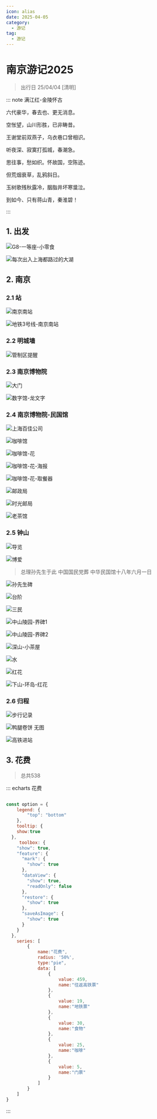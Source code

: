 ```yaml
---
icon: alias
date: 2025-04-05
category:
  - 游记
tag:
  - 游记
---
```


# 南京游记2025

> 出行日 25/04/04 [清明]

<!-- more -->

::: note 满江红-金陵怀古

六代豪华，春去也、更无消息。 

空怅望，山川形胜，已非畴昔。

王谢堂前双燕子，乌衣巷口曾相识。

听夜深、寂寞打孤城，春潮急。


思往事，愁如织。怀故国，空陈迹。

但荒烟衰草，乱鸦斜日。

玉树歌残秋露冷，胭脂井坏寒螀泣。

到如今、只有蒋山青，秦淮碧！

:::

## 1. 出发

<sblg-rate rate="4"></sblg-rate>

![G8-一等座-小零食](http://cdnblog.laikesxw.top/%E6%B8%B8%E8%AE%B0/250404%E5%8D%97%E4%BA%AC/%E4%B8%80%E7%AD%89%E5%BA%A7-%E5%B0%8F%E9%9B%B6%E9%A3%9F.jpeg)

![每次出入上海都路过的大湖](http://cdnblog.laikesxw.top/%E6%B8%B8%E8%AE%B0/250404%E5%8D%97%E4%BA%AC/%E4%B8%80%E7%AD%89%E5%BA%A7-%E5%B0%8F%E9%9B%B6%E9%A3%9F.jpeg)


## 2. 南京

### 2.1 站

![南京南站](http://cdnblog.laikesxw.top/%E6%B8%B8%E8%AE%B0/250404%E5%8D%97%E4%BA%AC/%E5%8D%97%E4%BA%AC%E5%8D%97%E7%AB%99.jpeg)


![地铁3号线-南京南站](http://cdnblog.laikesxw.top/%E6%B8%B8%E8%AE%B0/250404%E5%8D%97%E4%BA%AC/%E5%8D%97%E4%BA%AC%E5%8D%97-%E5%9C%B0%E9%93%81%E7%AB%99-3%E5%8F%B7%E7%BA%BF.jpeg)

### 2.2 明城墙

<sblg-rate rate="3" desc="还可以"></sblg-rate>


![管制区提醒](http://cdnblog.laikesxw.top/%E6%B8%B8%E8%AE%B0/250404%E5%8D%97%E4%BA%AC/%E5%8D%97%E4%BA%AC%E6%98%8E%E5%9F%8E%E5%A2%99-%E7%AE%A1%E5%88%B6%E5%8C%BA%E6%8F%90%E9%86%92.jpeg)

### 2.3 南京博物院

<sblg-rate rate="3" desc="不如朝天宫 看下来没什么有意思的内容"></sblg-rate>


![大门](http://cdnblog.laikesxw.top/%E6%B8%B8%E8%AE%B0/250404%E5%8D%97%E4%BA%AC/%E5%8D%97%E4%BA%AC%E5%8D%9A%E7%89%A9%E9%99%A2.jpeg)

![数字馆-龙文字](http://cdnblog.laikesxw.top/%E6%B8%B8%E8%AE%B0/250404%E5%8D%97%E4%BA%AC/%E5%8D%97%E4%BA%AC%E5%8D%9A%E5%8F%A4%E9%99%A2-%E6%95%B0%E5%AD%97%E9%A6%86-%E9%BE%99%E6%96%87%E5%AD%97.jpeg)

### 2.4 南京博物院-民国馆


<sblg-rate rate="5" desc="新鲜感拉满"></sblg-rate>

![上海百佳公司](http://cdnblog.laikesxw.top/%E6%B8%B8%E8%AE%B0/250404%E5%8D%97%E4%BA%AC/%E6%B0%91%E5%9B%BD%E9%A6%86-%E4%B8%8A%E6%B5%B7%E7%99%BE%E4%BD%B3%E5%85%AC%E5%8F%B8.jpeg)

![咖啡馆](http://cdnblog.laikesxw.top/%E6%B8%B8%E8%AE%B0/250404%E5%8D%97%E4%BA%AC/%E6%B0%91%E5%9B%BD%E9%A6%86-%E5%92%96%E5%95%A1%E9%A6%86.jpeg)

![咖啡馆-花](http://cdnblog.laikesxw.top/%E6%B8%B8%E8%AE%B0/250404%E5%8D%97%E4%BA%AC/%E6%B0%91%E5%9B%BD%E9%A6%86-%E5%92%96%E5%95%A1%E9%A6%86-%E8%8A%B1.jpeg)

![咖啡馆-花-海报](http://cdnblog.laikesxw.top/%E6%B8%B8%E8%AE%B0/250404%E5%8D%97%E4%BA%AC/%E6%B0%91%E5%9B%BD%E9%A6%86-%E5%92%96%E5%95%A1%E9%A6%86-%E8%8A%B1-%E6%B5%B7%E6%8A%A5.jpeg)

![咖啡馆-花-取餐器](http://cdnblog.laikesxw.top/%E6%B8%B8%E8%AE%B0/250404%E5%8D%97%E4%BA%AC/%E6%B0%91%E5%9B%BD%E9%A6%86-%E5%92%96%E5%95%A1%E9%A6%86-%E8%8A%B1-%E5%8F%96%E9%A4%90%E5%99%A8.jpeg)

![邮政局](http://cdnblog.laikesxw.top/%E6%B8%B8%E8%AE%B0/250404%E5%8D%97%E4%BA%AC/%E6%B0%91%E5%9B%BD%E9%A6%86-%E9%82%AE%E6%94%BF%E5%B1%80.jpeg)

![时光邮局](http://cdnblog.laikesxw.top/%E6%B8%B8%E8%AE%B0/250404%E5%8D%97%E4%BA%AC/%E6%B0%91%E5%9B%BD%E9%A6%86-%E6%97%B6%E5%85%89%E9%82%AE%E5%B1%80.jpeg)

![老茶馆](http://cdnblog.laikesxw.top/%E6%B8%B8%E8%AE%B0/250404%E5%8D%97%E4%BA%AC/%E8%80%81%E8%8C%B6%E9%A6%86.jpg)

### 2.5 钟山

<sblg-rate rate="5" ></sblg-rate>

![导览](http://cdnblog.laikesxw.top/%E6%B8%B8%E8%AE%B0/250404%E5%8D%97%E4%BA%AC/%E9%92%9F%E5%B1%B1%E9%A3%8E%E6%99%AF%E5%8C%BA-%E5%AF%BC%E8%A7%88.jpeg)

![博爱](http://cdnblog.laikesxw.top/%E6%B8%B8%E8%AE%B0/250404%E5%8D%97%E4%BA%AC/%E9%92%9F%E5%B1%B1-%E7%BB%BF%E5%8F%B6-%E6%B0%B4.jpeg)

> 总理孙先生于此
中国国民党葬
中华民国馆十八年六月一日

![孙先生碑](http://cdnblog.laikesxw.top/%E6%B8%B8%E8%AE%B0/250404%E5%8D%97%E4%BA%AC/%E4%B8%AD%E5%B1%B1%E9%99%B5-%E5%AD%99%E5%85%88%E7%94%9F%E7%A2%91.jpeg)

![台阶](http://cdnblog.laikesxw.top/%E6%B8%B8%E8%AE%B0/250404%E5%8D%97%E4%BA%AC/%E4%B8%AD%E5%B1%B1%E9%99%B5-%E5%8F%B0%E9%98%B6.jpeg)

![三民](http://cdnblog.laikesxw.top/%E6%B8%B8%E8%AE%B0/250404%E5%8D%97%E4%BA%AC/%E4%B8%AD%E5%B1%B1%E9%99%B5-%E6%B0%91%E6%97%8F%E6%B0%91%E7%94%9F%E6%B0%91%E6%9D%83.jpeg)

![中山陵园-界碑1](http://cdnblog.laikesxw.top/%E6%B8%B8%E8%AE%B0/250404%E5%8D%97%E4%BA%AC/%E4%B8%AD%E5%B1%B1%E9%99%B5%E5%9B%AD-1.jpeg)

![中山陵园-界碑2](http://cdnblog.laikesxw.top/%E6%B8%B8%E8%AE%B0/250404%E5%8D%97%E4%BA%AC/%E4%B8%AD%E5%B1%B1%E9%99%B5%E5%9B%AD-2.jpeg)

![深山-小茶屋](http://cdnblog.laikesxw.top/%E6%B8%B8%E8%AE%B0/250404%E5%8D%97%E4%BA%AC/%E9%92%9F%E5%B1%B1-%E5%B0%8F%E8%8C%B6%E5%B1%8B.jpeg)

![水](http://cdnblog.laikesxw.top/%E6%B8%B8%E8%AE%B0/250404%E5%8D%97%E4%BA%AC/%E9%92%9F%E5%B1%B1-%E7%BB%BF%E5%8F%B6-%E6%B0%B4.jpeg)

![红花](http://cdnblog.laikesxw.top/%E6%B8%B8%E8%AE%B0/250404%E5%8D%97%E4%BA%AC/%E9%92%9F%E5%B1%B1-%E7%BA%A2%E8%8A%B1.jpeg)

![下山-环岛-红花](http://cdnblog.laikesxw.top/%E6%B8%B8%E8%AE%B0/250404%E5%8D%97%E4%BA%AC/%E9%92%9F%E5%B1%B1-%E7%8E%AF%E5%B2%9B-%E7%BA%A2%E8%8A%B1.jpeg)

### 2.6 归程

![步行记录](http://cdnblog.laikesxw.top/%E6%B8%B8%E8%AE%B0/250404%E5%8D%97%E4%BA%AC/250404-%E5%8D%97%E4%BA%AC%E6%AD%A5%E8%A1%8C%E8%AE%B0%E5%BD%95.JPG)

![鸭腿卷饼 无图]()

![高铁进站](http://cdnblog.laikesxw.top/%E6%B8%B8%E8%AE%B0/250404%E5%8D%97%E4%BA%AC/%E9%AB%98%E9%93%81%E8%BF%9B%E7%AB%99.jpeg)


## 3. 花费

> 总共538

::: echarts 花费

```js

const option = {
    legend: {
        "top": "bottom"
    },
    tooltip: {
    show:true
  },
     toolbox: {
    "show": true,
    "feature": {
      "mark": {
        "show": true
      },
      "dataView": {
        "show": true,
        "readOnly": false
      },
      "restore": {
        "show": true
      },
      "saveAsImage": {
        "show": true
      }
    }
  },
    series: [
        {
            name:"花费",
            radius: '50%',
            type:"pie",
            data: [
                {
                    value: 459,
                    name:"往返高铁票"
                },
                {
                    value: 19,
                    name:"地铁票"
                },
                {
                    value: 30,
                    name:"食物"
                },
                {
                    value: 25,
                    name:"咖啡"
                },
                {
                    value: 5,
                    name:"门票"
                }
            ]
        }
    ]
}
```

:::